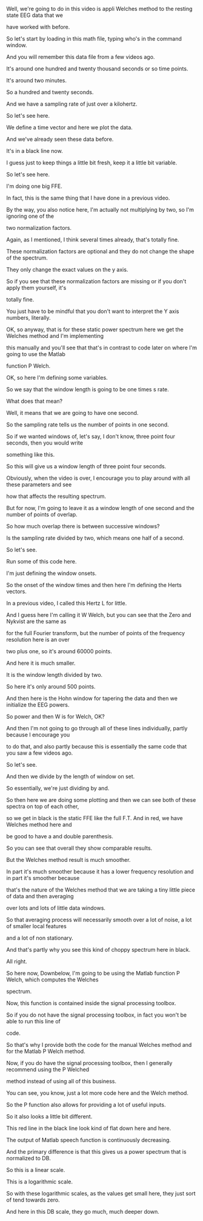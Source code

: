 Well, we're going to do in this video is appli Welches method to the resting state EEG data that we

have worked with before.

So let's start by loading in this math file, typing who's in the command window.

And you will remember this data file from a few videos ago.

It's around one hundred and twenty thousand seconds or so time points.

It's around two minutes.

So a hundred and twenty seconds.

And we have a sampling rate of just over a kilohertz.

So let's see here.

We define a time vector and here we plot the data.

And we've already seen these data before.

It's in a black line now.

I guess just to keep things a little bit fresh, keep it a little bit variable.

So let's see here.

I'm doing one big FFE.

In fact, this is the same thing that I have done in a previous video.

By the way, you also notice here, I'm actually not multiplying by two, so I'm ignoring one of the

two normalization factors.

Again, as I mentioned, I think several times already, that's totally fine.

These normalization factors are optional and they do not change the shape of the spectrum.

They only change the exact values on the y axis.

So if you see that these normalization factors are missing or if you don't apply them yourself, it's

totally fine.

You just have to be mindful that you don't want to interpret the Y axis numbers, literally.

OK, so anyway, that is for these static power spectrum here we get the Welches method and I'm implementing

this manually and you'll see that that's in contrast to code later on where I'm going to use the Matlab

function P Welch.

OK, so here I'm defining some variables.

So we say that the window length is going to be one times s rate.

What does that mean?

Well, it means that we are going to have one second.

So the sampling rate tells us the number of points in one second.

So if we wanted windows of, let's say, I don't know, three point four seconds, then you would write

something like this.

So this will give us a window length of three point four seconds.

Obviously, when the video is over, I encourage you to play around with all these parameters and see

how that affects the resulting spectrum.

But for now, I'm going to leave it as a window length of one second and the number of points of overlap.

So how much overlap there is between successive windows?

Is the sampling rate divided by two, which means one half of a second.

So let's see.

Run some of this code here.

I'm just defining the window onsets.

So the onset of the window times and then here I'm defining the Herts vectors.

In a previous video, I called this Hertz L for little.

And I guess here I'm calling it W Welch, but you can see that the Zero and Nykvist are the same as

for the full Fourier transform, but the number of points of the frequency resolution here is an over

two plus one, so it's around 60000 points.

And here it is much smaller.

It is the window length divided by two.

So here it's only around 500 points.

And then here is the Hohn window for tapering the data and then we initialize the EEG powers.

So power and then W is for Welch, OK?

And then I'm not going to go through all of these lines individually, partly because I encourage you

to do that, and also partly because this is essentially the same code that you saw a few videos ago.

So let's see.

And then we divide by the length of window on set.

So essentially, we're just dividing by and.

So then here we are doing some plotting and then we can see both of these spectra on top of each other,

so we get in black is the static FFE like the full F.T. And in red, we have Welches method here and

be good to have a and double parenthesis.

So you can see that overall they show comparable results.

But the Welches method result is much smoother.

In part it's much smoother because it has a lower frequency resolution and in part it's smoother because

that's the nature of the Welches method that we are taking a tiny little piece of data and then averaging

over lots and lots of little data windows.

So that averaging process will necessarily smooth over a lot of noise, a lot of smaller local features

and a lot of non stationary.

And that's partly why you see this kind of choppy spectrum here in black.

All right.

So here now, Downbelow, I'm going to be using the Matlab function P Welch, which computes the Welches

spectrum.

Now, this function is contained inside the signal processing toolbox.

So if you do not have the signal processing toolbox, in fact you won't be able to run this line of

code.

So that's why I provide both the code for the manual Welches method and for the Matlab P Welch method.

Now, if you do have the signal processing toolbox, then I generally recommend using the P Welched

method instead of using all of this business.

You can see, you know, just a lot more code here and the Welch method.

So the P function also allows for providing a lot of useful inputs.

So it also looks a little bit different.

This red line in the black line look kind of flat down here and here.

The output of Matlab speech function is continuously decreasing.

And the primary difference is that this gives us a power spectrum that is normalized to DB.

So this is a linear scale.

This is a logarithmic scale.

So with these logarithmic scales, as the values get small here, they just sort of tend towards zero.

And here in this DB scale, they go much, much deeper down.


